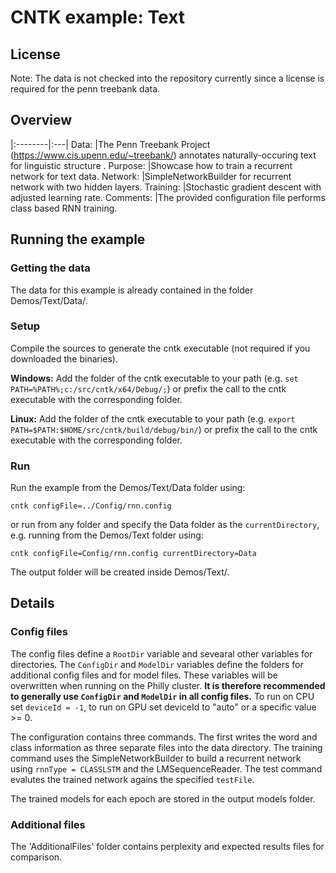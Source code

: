 # CNTK example: Text 

## License

Note: The data is not checked into the repository currently since a license is required for the penn treebank data.

## Overview

|:--------|:---|
Data:     |The Penn Treebank Project (https://www.cis.upenn.edu/~treebank/) annotates naturally-occuring text for linguistic structure .
Purpose:  |Showcase how to train a recurrent network for text data.
Network:  |SimpleNetworkBuilder for recurrent network with two hidden layers.
Training: |Stochastic gradient descent with adjusted learning rate.
Comments: |The provided configuration file performs class based RNN training.

## Running the example

### Getting the data

The data for this example is already contained in the folder Demos/Text/Data/.

### Setup

Compile the sources to generate the cntk executable (not required if you downloaded the binaries).

__Windows:__ Add the folder of the cntk executable to your path 
(e.g. `set PATH=%PATH%;c:/src/cntk/x64/Debug/;`) 
or prefix the call to the cntk executable with the corresponding folder. 

__Linux:__ Add the folder of the cntk executable to your path 
(e.g. `export PATH=$PATH:$HOME/src/cntk/build/debug/bin/`) 
or prefix the call to the cntk executable with the corresponding folder. 

### Run

Run the example from the Demos/Text/Data folder using:

`cntk configFile=../Config/rnn.config`

or run from any folder and specify the Data folder as the `currentDirectory`, 
e.g. running from the Demos/Text folder using:

`cntk configFile=Config/rnn.config currentDirectory=Data`

The output folder will be created inside Demos/Text/.

## Details

### Config files

The config files define a `RootDir` variable and sevearal other variables for directories. 
The `ConfigDir` and `ModelDir` variables define the folders for additional config files and for model files. 
These variables will be overwritten when running on the Philly cluster. 
__It is therefore recommended to generally use `ConfigDir` and `ModelDir` in all config files.__ 
To run on CPU set `deviceId = -1`, to run on GPU set deviceId to "auto" or a specific value >= 0.

The configuration contains three commands. 
The first writes the word and class information as three separate files into the data directory.
The training command uses the SimpleNetworkBuilder to build a recurrent network 
using `rnnType = CLASSLSTM` and the LMSequenceReader.
The test command evalutes the trained network agains the specified `testFile`.

The trained models for each epoch are stored in the output models folder. 

### Additional files

The 'AdditionalFiles' folder contains perplexity and expected results files for comparison.
